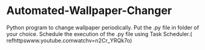 # Automated-Wallpaper-Changer
Python program to change wallpaper periodically.
Put the .py file in folder of your choice. Schedule the execution of the .py file using Task Scheduler.( refhttpswww.youtube.comwatchv=n2Cr_YRQk7o)
